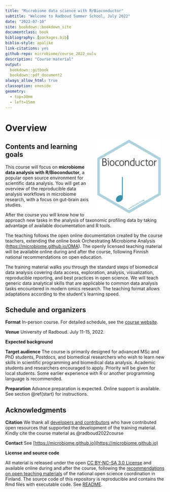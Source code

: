 ```yaml
--- 
title: "Microbiome data science with R/Bioconductor"
subtitle: "Welcome to Radboud Summer School, July 2022"
date: "2022-07-10"
site: bookdown::bookdown_site
documentclass: book
bibliography: [packages.bib]
biblio-style: apalike
link-citations: yes
github-repo: microbiome/course_2022_oulu
description: "Course material"
output:
  bookdown::gitbook
  bookdown::pdf_document2
always_allow_html: true  
classoption: oneside
geometry:
  - top=30mm
  - left=15mm
---
```





# Overview

<a href="https://bioconductor.org"><img src="https://github.com/Bioconductor/BiocStickers/raw/master/Bioconductor/Bioconductor-serial.gif" width="200" alt="Bioconductor Sticker" align="right" style="margin: 0 1em 0 1em" /></a>


## Contents and learning goals

This course will focus on **microbiome data analysis
with R/Bioconductor**, a popular open source environment for
scientific data analysis. You will get an overview of the
reproducible data analysis workflows in microbiome research, with a
focus on gut-brain axis studies.

After the course you will know how to approach new tasks in the
analysis of taxonomic profiling data by taking advantage of available
documentation and R tools.

The teaching follows the open online documentation created by the
course teachers, extending the online book Orchestrating Microbiome
Analysis (https://microbiome.github.io/OMA). The openly licensed
teaching material will be available online during and after the
course, following Finnish national recommendations on open education.

The training material walks you through the standard steps of
biomedical data analysis covering data access, exploration, analysis,
visualization, reproducible reporting, and best practices in open
science.  We will teach generic data analytical skills that are
applicable to common data analysis tasks encountered in modern omics
research. The teaching format allows adaptations according to the
student's learning speed.


## Schedule and organizers

**Format** In-person course. For detailed schedule, see the
  [course
  website](https://www.ru.nl/radboudsummerschool/courses/2022/registration-longer-possible-brain-bacteria).

**Venue** University of Radboud. July 11-15, 2022.

**Expected background**

**Target audience** The course is primarily designed for advanced MSc
and PhD students, Postdocs, and biomedical researchers who wish to
learn new skills in scientific programming and biomedical data
analysis. Academic students and researchers encouraged to
apply. Priority will be given for local students. Some earlier
experience with R or another programming language is recommended. 

**Preparation** Advance preparation is expected. Online support is available. See section \@ref(start) for instructions.

## Acknowledgments

**Citation** We thank all [developers and contributors](https://microbiome.github.io) who have contributed open resources that supported the development of the training material. Kindly cite the course material as @radboud2022course 

**Contact** See [https://microbiome.github.io](https://microbiome.github.io)


**License and source code**

All material is released under the open [CC BY-NC-SA 3.0
License](LICENSE) and available online during and after the course,
following the [recommendations on open teaching
materials](https://avointiede.fi/fi/linjaukset-ja-aineistot/kotimaiset-linjaukset/oppimisen-ja-oppimateriaalien-avoimuuden-linjaus)
of the national open science coordination in Finland. The source code
of this repository is reproducible and contains the Rmd files with
executable code. See [README](README.md).


